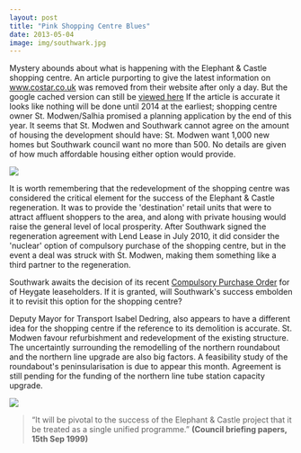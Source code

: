 ```yaml
---
layout: post
title: "Pink Shopping Centre Blues"
date: 2013-05-04
image: img/southwark.jpg
---
```

Mystery abounds about what is happening with the Elephant & Castle shopping centre. An article purporting to give the latest information on www.costar.co.uk was removed from their website after only a day. But the google cached version can still be [viewed here](https://webcache.googleusercontent.com/search?q=cache:www.costar.co.uk/en/assets/news/2013/April/600m-Elephant--Castle-shopping-centre-plans-on-hold/) If the article is accurate it looks like nothing will be done until 2014 at the earliest; shopping centre owner St. Modwen/Salhia promised a planning application by the end of this year. It seems that St. Modwen and Southwark cannot agree on the amount of housing the development should have: St. Modwen want 1,000 new homes but Southwark council want no more than 500. No details are given of how much affordable housing either option would provide. 

![](https://www.urban75.org/photos/london/images/lon520.jpg)

It is worth remembering that the redevelopment of the shopping centre was considered the critical element for the success of the Elephant & Castle regeneration. It was to provide the 'destination' retail units that were to attract affluent shoppers to the area, and along with private housing would raise the general level of local prosperity. After Southwark signed the regeneration agreement with Lend Lease in July 2010, it did consider the 'nuclear' option of compulsory purchase of the shopping centre, but in the event a deal was struck with St. Modwen, making them something like a third partner to the regeneration. 

Southwark awaits the decision of its recent [Compulsory Purchase Order](https://heygate.github.io/img/CPOPressRelease.pdf) for of Heygate leaseholders. If it is granted, will Southwark's success embolden it to revisit this option for the shopping centre?

Deputy Mayor for Transport Isabel Dedring, also appears to have a different idea for the shopping centre if the reference to its demolition is accurate. St. Modwen favour refurbishment and redevelopment of the existing structure. The uncertaintly surrounding the remodelling of the northern roundabout and the northern line upgrade are also big factors. A feasibility study of the roundabout's peninsularisation is due to appear this month. Agreement is still pending for the funding of the northern line tube station capacity upgrade. 

![](https://www.london-se1.co.uk/news/imageuploads/1311085254_80.177.117.97.jpg)

> “It will be pivotal to the success of the Elephant & Castle project that it be treated as a single unified programme.” __(Council briefing papers, 15th Sep 1999)__

